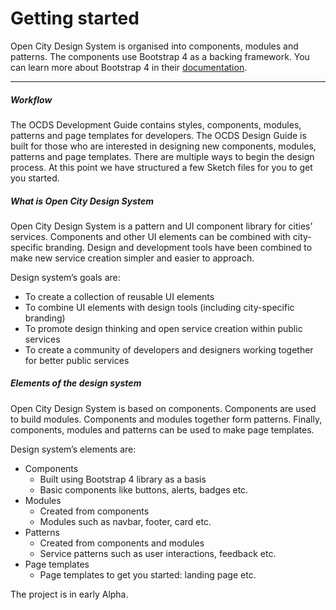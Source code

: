 


# Getting started

Open City Design System is organised into components, modules and patterns. 
The components use Bootstrap 4 as a backing framework. 
You can learn more about Bootstrap 4 in their [documentation](https://getbootstrap.com/docs/4.0/getting-started/introduction/).


___
##### Workflow

The OCDS Development Guide contains styles, components, modules, patterns and page templates for developers.
The OCDS Design Guide is built for those who are interested in designing new components, modules, patterns and page templates. There are multiple ways to begin the design process. At this point we have structured a few Sketch files for you to get you started.

##### What is Open City Design System

Open City Design System is a pattern and UI component library for cities’ services. Components and other UI elements can be combined with city-specific branding. Design and development tools have been combined to make new service creation simpler and easier to approach.

Design system’s goals are:

* To create a collection of reusable UI elements
* To combine UI elements with design tools (including city-specific branding)
* To promote design thinking and open service creation within public services
* To create a community of developers and designers working together for better public services

##### Elements of the design system

Open City Design System is based on components. Components are used to build modules. Components and modules together form patterns. Finally, components, modules and patterns can be used to make page templates.

Design system’s elements are:

* Components
   - Built using Bootstrap 4 library as a basis
   - Basic components like buttons, alerts, badges etc.
* Modules
   - Created from components
   - Modules such as navbar, footer, card etc.
* Patterns
   - Created from components and modules
   - Service patterns such as user interactions, feedback etc.
* Page templates
   - Page templates to get you started: landing page etc.

The project is in early Alpha.
